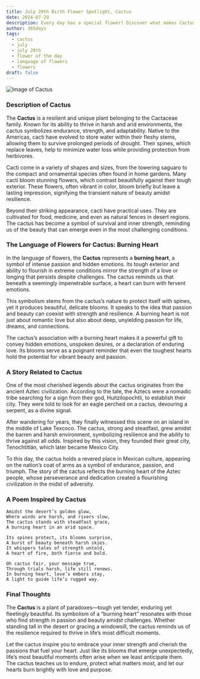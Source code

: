 ```yaml
---
title: July 29th Birth Flower Spotlight, Cactus
date: 2024-07-29
description: Every day has a special flower! Discover what makes Cactus unique as today’s birth flower and its symbolic meaning.
author: 365days
tags:
  - cactus
  - july
  - july 29th
  - flower of the day
  - language of flowers
  - flowers
draft: false
---
```


![Image of Cactus](https://cdn.pixabay.com/photo/2012/11/28/09/24/cactus-67547_1280.jpg#center)


### Description of Cactus

The **Cactus** is a resilient and unique plant belonging to the Cactaceae family. Known for its ability to thrive in harsh and arid environments, the cactus symbolizes endurance, strength, and adaptability. Native to the Americas, cacti have evolved to store water within their fleshy stems, allowing them to survive prolonged periods of drought. Their spines, which replace leaves, help to minimize water loss while providing protection from herbivores.

Cacti come in a variety of shapes and sizes, from the towering saguaro to the compact and ornamental species often found in home gardens. Many cacti bloom stunning flowers, which contrast beautifully against their tough exterior. These flowers, often vibrant in color, bloom briefly but leave a lasting impression, signifying the transient nature of beauty amidst resilience.

Beyond their striking appearance, cacti have practical uses. They are cultivated for food, medicine, and even as natural fences in desert regions. The cactus has become a symbol of survival and inner strength, reminding us of the beauty that can emerge even in the most challenging conditions.

### The Language of Flowers for Cactus: Burning Heart

In the language of flowers, the **Cactus** represents a **burning heart**, a symbol of intense passion and hidden emotions. Its tough exterior and ability to flourish in extreme conditions mirror the strength of a love or longing that persists despite challenges. The cactus reminds us that beneath a seemingly impenetrable surface, a heart can burn with fervent emotions.

This symbolism stems from the cactus’s nature to protect itself with spines, yet it produces beautiful, delicate blooms. It speaks to the idea that passion and beauty can coexist with strength and resilience. A burning heart is not just about romantic love but also about deep, unyielding passion for life, dreams, and connections.

The cactus’s association with a burning heart makes it a powerful gift to convey hidden emotions, unspoken desires, or a declaration of enduring love. Its blooms serve as a poignant reminder that even the toughest hearts hold the potential for vibrant beauty and passion.

### A Story Related to Cactus

One of the most cherished legends about the cactus originates from the ancient Aztec civilization. According to the tale, the Aztecs were a nomadic tribe searching for a sign from their god, Huitzilopochtli, to establish their city. They were told to look for an eagle perched on a cactus, devouring a serpent, as a divine signal.

After wandering for years, they finally witnessed this scene on an island in the middle of Lake Texcoco. The cactus, strong and steadfast, grew amidst the barren and harsh environment, symbolizing resilience and the ability to thrive against all odds. Inspired by this vision, they founded their great city, Tenochtitlán, which later became Mexico City.

To this day, the cactus holds a revered place in Mexican culture, appearing on the nation’s coat of arms as a symbol of endurance, passion, and triumph. The story of the cactus reflects the burning heart of the Aztec people, whose perseverance and dedication created a flourishing civilization in the midst of adversity.

### A Poem Inspired by Cactus

```
Amidst the desert’s golden glow,  
Where winds are harsh, and rivers slow,  
The cactus stands with steadfast grace,  
A burning heart in an arid space.  

Its spines protect, its blooms surprise,  
A burst of beauty beneath harsh skies.  
It whispers tales of strength untold,  
A heart of fire, both fierce and bold.  

Oh cactus fair, your message true,  
Through trials harsh, life still renews.  
In burning heart, love’s embers stay,  
A light to guide life’s rugged way.  
```

### Final Thoughts

The **Cactus** is a plant of paradoxes—tough yet tender, enduring yet fleetingly beautiful. Its symbolism of a “burning heart” resonates with those who find strength in passion and beauty amidst challenges. Whether standing tall in the desert or gracing a windowsill, the cactus reminds us of the resilience required to thrive in life’s most difficult moments.

Let the cactus inspire you to embrace your inner strength and cherish the passions that fuel your heart. Just like its blooms that emerge unexpectedly, life’s most beautiful moments often arise when we least anticipate them. The cactus teaches us to endure, protect what matters most, and let our hearts burn brightly with love and purpose.
